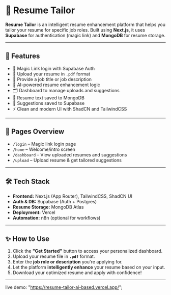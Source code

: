 # 📄 Resume Tailor

**Resume Tailor** is an intelligent resume enhancement platform that helps you tailor your resume for specific job roles. Built using **Next.js**, it uses **Supabase** for authentication (magic link) and **MongoDB** for resume storage.

---

## 🚀 Features

- 🔐 Magic Link login with Supabase Auth
- 📄 Upload your resume in `.pdf` format
- 💬 Provide a job title or job description
- 🧠 AI-powered resume enhancement logic
- 🗂 Dashboard to manage uploads and suggestions
- 🧾 Resume text saved to MongoDB
- 💾 Suggestions saved to Supabase
- ⚡ Clean and modern UI with ShadCN and TailwindCSS

---

## 🧭 Pages Overview

- `/login` – Magic link login page
- `/home` – Welcome/intro screen
- `/dashboard` – View uploaded resumes and suggestions
- `/upload` – Upload resume & get tailored suggestions

---

## 🛠️ Tech Stack

- **Frontend:** Next.js (App Router), TailwindCSS, ShadCN UI
- **Auth & DB:** Supabase (Auth + Postgres)
- **Resume Storage:** MongoDB Atlas
- **Deployment:** Vercel
- **Automation:** n8n (optional for workflows)

---

## ✨ How to Use

1. Click the **"Get Started"** button to access your personalized dashboard.
2. Upload your resume file in **`.pdf`** format.
3. Enter the **job role or description** you're applying for.
4. Let the platform **intelligently enhance** your resume based on your input.
5. Download your optimized resume and apply with confidence!

---

live demo: "https://resume-tailor-ai-based.vercel.app/";
